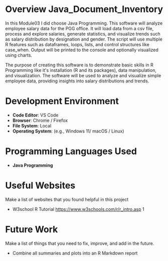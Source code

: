 # Overview Java_Document_Inventory

In this Module03 I did choose Java Programming. This software will analyze employee salary data for the PGG office. It will load data from a csv file, process and explore salaries, generate statistics, and visualize trends such as salary distribution by designation and gender. The script will use multiple R features such as dataframes, loops, lists, and control structures like case_when. Output will be printed to the console and optionally visualized using charts.

The purpose of creating this software is to demonstrate basic skills in R Programming like it's installation (R and its packages), data manipulation, and visualization. The software will be used to analyze and visualize simple employee data, providing insights into salary distributions and trends.

# Development Environment

- **Code Editor**: VS Code
- **Browser**: Chrome / Firefox
- **File System**: Local
- **Operating System**: (e.g., Windows 11/ macOS / Linux)

# Programming Languages Used

- **Java Programming**

# Useful Websites

Make a list of websites that you found helpful in this project

* W3school R Tutorial https://www.w3schools.com/r/r_intro.asp
1 

# Future Work

Make a list of things that you need to fix, improve, and add in the future.
- Combine all summaries and plots into an R Markdown report